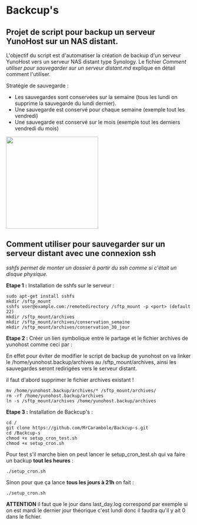 # Backcup's
## Projet de script pour backup un serveur YunoHost sur un NAS distant.

L'objectif du script est d'automatiser la création de backup d'un serveur YunoHost vers un serveur NAS distant type Synology. 
Le fichier *Comment utiliser pour sauvegarder sur un serveur distant.md* explique en détail comment l'utiliser.

Stratégie de sauvegarde :
- Les sauvegardes sont conservées sur la semaine (tous les lundi on supprime la sauvegarde du lundi dernier).
- Une sauvegarde est conservé pour chaque semaine (exemple tout les vendredi)
- Une sauvegarde est conservé sur le mois (exemple tout les derniers vendredi du mois)

<img src="https://raw.githubusercontent.com/MrCarambole/Backcup-s/main/logo%20backcup's.png" width="250">

## Comment utiliser pour sauvegarder sur un serveur distant avec une connexion ssh

*sshfs permet de monter un dossier à partir du ssh comme si c'était un disque physique.*

**Etape 1 :** Installation de sshfs sur le serveur :
```
sudo apt-get install sshfs
mkdir /sftp_mount
sshfs user@example.com:/remotedirectory /sftp_mount -p <port> (default 22)
mkdir /sftp_mount/archives
mkdir /sftp_mount/archives/conservation_semaine
mkdir /sftp_mount/archives/conservation_30_jour
```

**Etape 2 :** Créer un lien symbolique entre le partage et le fichier archives de yunohost comme ceci par :

En effet pour éviter de modifier le script de backup de yunohost on va linker le /home/yunohost.backup/archives au /sftp_mount/archives, ainsi les sauvegardes seront redirigées vers le serveur distant.

il faut d'abord supprimer le fichier archives existant !
```
mv /home/yunohost.backup/archives/* /sftp_mount/archives/
rm -rf /home/yunohost.backup/archives
ln -s /sftp_mount/archives /home/yunohost.backup/archives
```

**Etape 3 :** Installation de Backcup's :
```
cd /
git clone https://github.com/MrCarambole/Backcup-s.git
cd /Backcup-s
chmod +x setup_cron_test.sh
chmod +x setup_cron.sh
```

Pour test s'il marche bien on peut lancer le setup_cron_test.sh qui va faire un backup **tout les heures** :
```
./setup_cron.sh
```

Sinon pour que ça lance **tous les jours à 21h** on fait :
```
./setup_cron.sh
```

**ATTENTION** il faut que le jour dans last_day.log correspond par exemple si on est mardi le dernier jour théorique c'est lundi donc il faudra qu'il y ait 0 dans le fichier.
